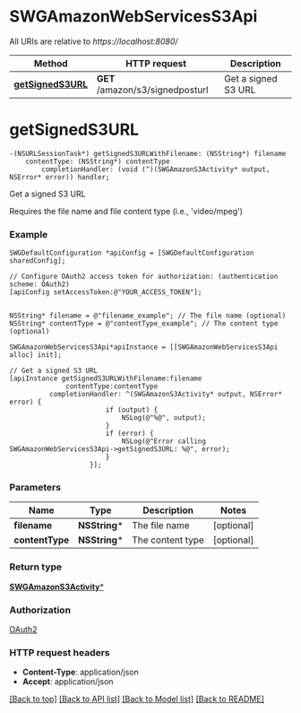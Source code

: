 # SWGAmazonWebServicesS3Api

All URIs are relative to *https://localhost:8080/*

Method | HTTP request | Description
------------- | ------------- | -------------
[**getSignedS3URL**](SWGAmazonWebServicesS3Api.md#getsigneds3url) | **GET** /amazon/s3/signedposturl | Get a signed S3 URL


# **getSignedS3URL**
```objc
-(NSURLSessionTask*) getSignedS3URLWithFilename: (NSString*) filename
    contentType: (NSString*) contentType
        completionHandler: (void (^)(SWGAmazonS3Activity* output, NSError* error)) handler;
```

Get a signed S3 URL

Requires the file name and file content type (i.e., 'video/mpeg')

### Example 
```objc
SWGDefaultConfiguration *apiConfig = [SWGDefaultConfiguration sharedConfig];

// Configure OAuth2 access token for authorization: (authentication scheme: OAuth2)
[apiConfig setAccessToken:@"YOUR_ACCESS_TOKEN"];


NSString* filename = @"filename_example"; // The file name (optional)
NSString* contentType = @"contentType_example"; // The content type (optional)

SWGAmazonWebServicesS3Api*apiInstance = [[SWGAmazonWebServicesS3Api alloc] init];

// Get a signed S3 URL
[apiInstance getSignedS3URLWithFilename:filename
              contentType:contentType
          completionHandler: ^(SWGAmazonS3Activity* output, NSError* error) {
                        if (output) {
                            NSLog(@"%@", output);
                        }
                        if (error) {
                            NSLog(@"Error calling SWGAmazonWebServicesS3Api->getSignedS3URL: %@", error);
                        }
                    }];
```

### Parameters

Name | Type | Description  | Notes
------------- | ------------- | ------------- | -------------
 **filename** | **NSString***| The file name | [optional] 
 **contentType** | **NSString***| The content type | [optional] 

### Return type

[**SWGAmazonS3Activity***](SWGAmazonS3Activity.md)

### Authorization

[OAuth2](../README.md#OAuth2)

### HTTP request headers

 - **Content-Type**: application/json
 - **Accept**: application/json

[[Back to top]](#) [[Back to API list]](../README.md#documentation-for-api-endpoints) [[Back to Model list]](../README.md#documentation-for-models) [[Back to README]](../README.md)

